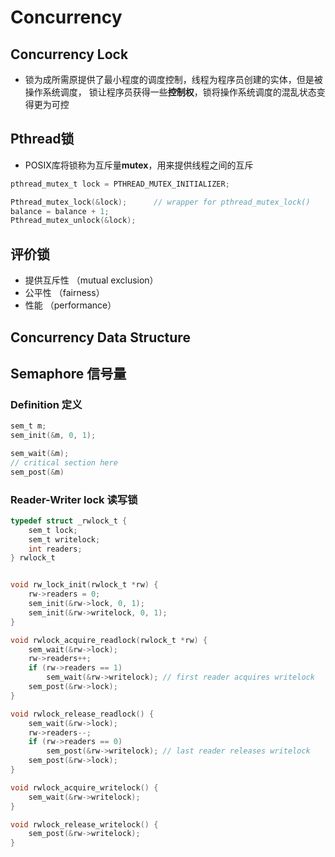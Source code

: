 # Concurrency 

## Concurrency Lock

* 锁为成所需原提供了最小程度的调度控制，线程为程序员创建的实体，但是被操作系统调度，
  锁让程序员获得一些**控制权**，锁将操作系统调度的混乱状态变得更为可控
  
## Pthread锁
  
* POSIX库将锁称为互斥量**mutex**，用来提供线程之间的互斥
  
```C
pthread_mutex_t lock = PTHREAD_MUTEX_INITIALIZER;

Pthread_mutex_lock(&lock);      // wrapper for pthread_mutex_lock()
balance = balance + 1;
Pthread_mutex_unlock(&lock);
```

## 评价锁

* 提供互斥性 （mutual exclusion）
* 公平性 （fairness）
* 性能 （performance）

## Concurrency Data Structure

## Semaphore 信号量

### Definition 定义

```c
sem_t m;
sem_init(&m, 0, 1); 

sem_wait(&m);
// critical section here
sem_post(&m)
```

### Reader-Writer lock 读写锁

```c
typedef struct _rwlock_t {
    sem_t lock;
    sem_t writelock;
    int readers;
} rwlock_t


void rw_lock_init(rwlock_t *rw) {
    rw->readers = 0;
    sem_init(&rw->lock, 0, 1);
    sem_init(&rw->writelock, 0, 1);
}

void rwlock_acquire_readlock(rwlock_t *rw) {
    sem_wait(&rw->lock);
    rw->readers++;
    if (rw->readers == 1)
        sem_wait(&rw->writelock); // first reader acquires writelock
    sem_post(&rw->lock);
}

void rwlock_release_readlock() {
    sem_wait(&rw->lock);
    rw->readers--;
    if (rw->readers == 0) 
        sem_post(&rw->writelock); // last reader releases writelock
    sem_post(&rw->lock);
}

void rwlock_acquire_writelock() {
    sem_wait(&rw->writelock);
}

void rwlock_release_writelock() {
    sem_post(&rw->writelock);
}

```